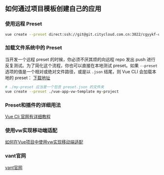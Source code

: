 

## 如何通过项目模板创建自己的应用
### 使用远程 Preset

``` bash
vue create --preset direct:ssh://git@git.citycloud.com.cn:3022/cgyykf-one/vue-app-vw-template.git --clone my-project
```

### 加载文件系统中的 Preset

当开发一个远程 preset 的时候，你必须不厌其烦的向远程 repo 发出 push 进行反复测试。为了简化这个流程，你也可以直接在本地测试 preset。如果 `--preset` 选项的值是一个相对或绝对文件路径，或是以 `.json` 结尾，则 Vue CLI 会加载本地的 preset：
[下载地址](https://git.citycloud.com.cn:3000/cgyykf-one/vue-app-vw-template)
``` bash
# ./my-preset 应当是一个包含 preset.json 的文件夹
vue create --preset ./vue-app-vw-template my-project

```
### Preset和插件的详细用法
[Vue Cli 官网有详细教程](https://cli.vuejs.org/zh/guide/plugins-and-presets.html)

### 使用vw实现移动端适配
[如何在Vue项目中使用vw实现移动端适配](https://www.jianshu.com/p/1f1b23f8348f)
### vant官网
[vant官网](https://youzan.github.io/vant/#/zh-CN/)
